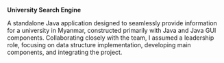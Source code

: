 **University Search Engine**

A standalone Java application designed to seamlessly provide information for a university in Myanmar, constructed primarily with Java and Java GUI components. 
Collaborating closely with the team, I assumed a leadership role, focusing on data structure implementation, developing main components, and integrating the project.

